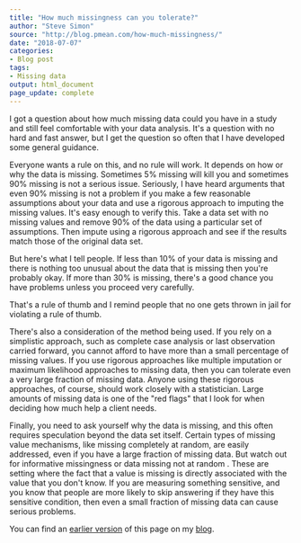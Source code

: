 ```yaml
---
title: "How much missingness can you tolerate?"
author: "Steve Simon"
source: "http://blog.pmean.com/how-much-missingness/"
date: "2018-07-07"
categories:
- Blog post
tags:
- Missing data
output: html_document
page_update: complete
---
```


I got a question about how much missing data could you have in a study and still feel comfortable with your data analysis. It's a question with no hard and fast answer, but I get the question so often that I have developed some general guidance.

<!---More--->

Everyone wants a rule on this, and no rule will work. It depends on how or why the data is missing. Sometimes 5% missing will kill you and sometimes 90% missing is not a serious issue. Seriously, I have heard arguments that even 90% missing is not a problem if you make a few reasonable assumptions about your data and use a rigorous approach to imputing the missing values. It's easy enough to verify this. Take a data set with no missing values and remove 90% of the data using a particular set of assumptions. Then impute using a rigorous approach and see if the results match those of the original data set.

But here's what I tell people. If less than 10% of your data is missing and there is nothing too unusual about the data that is missing then you're probably okay. If more than 30% is missing, there's a good chance you have problems unless you proceed very carefully.

That's a rule of thumb and I remind people that no one gets thrown in jail for violating a rule of thumb.

There's also a consideration of the method being used. If you rely on a simplistic approach, such as complete case analysis or last observation carried forward, you cannot afford to have more than a small percentage of missing values. If you use rigorous approaches like multiple imputation or maximum likelihood approaches to missing data, then you can tolerate even a very large fraction of missing data. Anyone using these rigorous approaches, of course, should work closely with a statistician. Large amounts of missing data is one of the "red flags" that I look for when deciding how much help a client needs.

Finally, you need to ask yourself why the data is missing, and this often requires speculation beyond the data set itself. Certain types of missing value mechanisms, like missing completely at random, are easily addressed, even if you have a large fraction of missing data. But watch out for informative missingness or data missing not at random . These are setting where the fact that a value is missing is directly associated with the value that you don't know. If you are measuring something sensitive, and you know that people are more likely to skip answering if they have this sensitive condition, then even a small fraction of missing data can cause serious problems.

You can find an [earlier version][sim1] of this page on my [blog][sim2].

[sim1]: http://blog.pmean.com/how-much-missingness/
[sim2]: http://blog.pmean.com